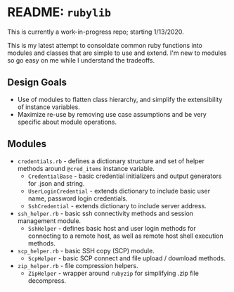 # README: `rubylib`

This is currently a work-in-progress repo; starting 1/13/2020.

This is my latest attempt to consoldate common ruby functions into modules and classes that 
are simple to use and extend.  I'm new to modules so go easy on me while I understand the
tradeoffs.

## Design Goals

* Use of modules to flatten class hierarchy, and simplify the extensibility of instance variables.
* Maximize re-use by removing use case assumptions and be very specific about module operations.

## Modules

* `credentials.rb` - defines a dictionary structure and set of helper methods around `@cred_items` instance variable.
    * `CredentialBase` - basic credential initializers and output generators for .json and string.
    * `UserLoginCredential` - extends dictionary to include basic user name, password login credentials.
    * `SshCredential` - extends dictionary to include server address.
* `ssh_helper.rb` - basic ssh connectivity methods and session management module.
    * `SshHelper` - defines basic host and user login methods for connecting to a remote host, as well as
      remote host shell execution methods.
* `scp_helper.rb` - basic SSH copy (SCP) module.
    * `ScpHelper` - basic SCP connect and file upload / download methods.
* `zip_helper.rb` - file compression helpers.
    * `ZipHelper` - wrapper around `rubyzip` for simplifying .zip file decompress.
